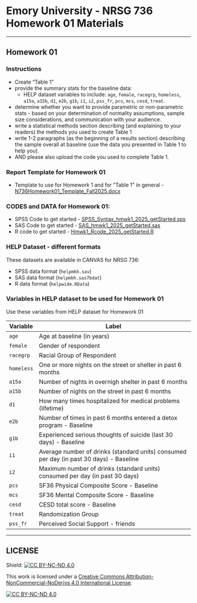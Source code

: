# Emory University - NRSG 736 Homework 01 Materials

---

## Homework 01 
### Instructions

* Create “Table 1”
* provide the summary stats for the baseline data:
    - HELP dataset variables to include: `age`, `female`, `racegrp`, `homeless`, `a15a`, `a15b`, `d1`, `e2b`, `g1b`, `i1`, `i2`, `pss_fr`, `pcs`, `mcs`, `cesd`, `treat`.
* determine whether you want to provide parametric or non-parametric stats - based on your determination of normality assumptions, sample size considerations, and communication with your audience.
* write a statistical methods section describing (and explaining to your readers) the methods you used to create Table 1 
* write 1-2 paragraphs (as the beginning of a results section) describing the sample overall at baseline (use the data you presented in Table 1 to help you).
* AND please also upload the code you used to complete Table 1.

### Report Template for Homework 01

* Template to use for Homework 1 and for "Table 1" in general - [N736Homework01_Template_Fall2025.docx](N736Homework01_Template_Fall2025.docx)

### CODES and DATA for Homework 01:

* SPSS Code to get started - [SPSS_Syntax_hmwk1_2025_getStarted.sps](SPSS_Syntax_hmwk1_2025_getStarted.sps)
* SAS Code to get started - [SAS_hmwk1_2025_getStarted.sas](SAS_hmwk1_2025_getStarted.sas)
* R code to get started - [Hmwk1_Rcode_2025_getStarted.R](Hmwk1_Rcode_2025_getStarted.R)

### HELP Dataset - different formats

These datasets are available in CANVAS for NRSG 736:
* SPSS data format (`helpmkh.sav`)
* SAS data format (`helpmkh.sas7bdat`)
* R data format (`helpwide.RData`)

### Variables in HELP dataset to be used for Homework 01

Use these variables from HELP dataset for Homework 01

| Variable | Label |
|----------|--------|
| `age`  | Age at baseline (in years) |
| `female`  | Gender of respondent |
| `racegrp`  | Racial Group of Respondent |
| `homeless`  | One or more nights on the street or shelter in past 6 months |
| `a15a`  | Number of nights in overnigh shelter in past 6 months |
| `a15b`  | Number of nights on the street in past 6 months |
| `d1`  | How many times hospitalized for medical problems (lifetime) |
| `e2b` | Number of times in past 6 months entered a detox program - Baseline |
| `g1b` | Experienced serious thoughts of suicide (last 30 days) - Baseline |
| `i1` | Average number of drinks (standard units) consumed per day (in past 30 days) - Baseline |
| `i2` | Maximum number of drinks (standard units) consumed per day (in past 30 days) |
| `pcs` | SF36 Physical Composite Score - Baseline |
| `mcs` | SF36 Mental Composite Score - Baseline |
| `cesd` | CESD total score - Baseline |
| `treat` | Randomization Group |
| `pss_fr` | Perceived Social Support - friends |


---

## LICENSE

Shield: [![CC BY-NC-ND 4.0][cc-by-nc-nd-shield]][cc-by-nc-nd]

This work is licensed under a
[Creative Commons Attribution-NonCommercial-NoDerivs 4.0 International License][cc-by-nc-nd].

[![CC BY-NC-ND 4.0][cc-by-nc-nd-image]][cc-by-nc-nd]

[cc-by-nc-nd]: http://creativecommons.org/licenses/by-nc-nd/4.0/
[cc-by-nc-nd-image]: https://licensebuttons.net/l/by-nc-nd/4.0/88x31.png
[cc-by-nc-nd-shield]: https://img.shields.io/badge/License-CC%20BY--NC--ND%204.0-lightgrey.svg



